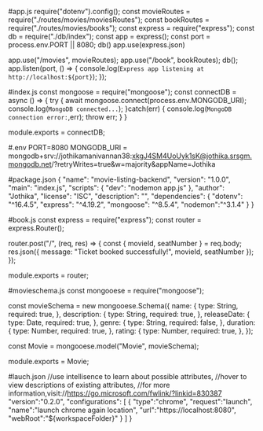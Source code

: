 #app.js
require("dotenv").config();
const movieRoutes = require("./routes/movies/moviesRoutes");
const bookRoutes = require("./routes/movies/books");
const express = require("express");
const db = require("./db/index");
const app = express(); 
const port = process.env.PORT || 8080;
db()
app.use(express.json)

app.use("/movies", movieRoutes);
app.use("/book", bookRoutes);
db();
app.listen(port, () => {
    console.log(`Express app listening at http://localhost:${port}`);
});

#index.js
const mongoose = require("mongoose");
const connectDB = async () => {
    try {
        await mongoose.connect(process.env.MONGODB_URI);
        console.log(`MongoDB connected...`);
    }catch(err) {
        console.log(`MongoDB connection error:`,err);
        throw err;
    }
}

module.exports = connectDB;  

#.env
PORT=8080
MONGODB_URI = mongodb+srv://jothikamanivannan38:xkgJ4SM4UoUyk1sK@jothika.srsgm.mongodb.net/?retryWrites=true&w=majority&appName=Jothika

#package.json
{
  "name": "movie-listing-backend",
  "version": "1.0.0",
  "main": "index.js",
  "scripts": {
    "dev": "nodemon app.js"
  },
  "author": "Jothika",
  "license": "ISC",
  "description": "",
  "dependencies": {
    "dotenv": "^16.4.5",
    "express": "^4.19.2",
    "mongoose": "^8.5.4",
    "nodemon":"^3.1.4"
  }
}

#book.js
const express = require("express");
const router = express.Router();

router.post("/", (req, res) => {
  const { movieId, seatNumber } = req.body;
  res.json({ message: "Ticket booked successfully!", movieId, seatNumber });
});

module.exports = router;

#movieschema.js
const mongooese = require("mongoose");

const movieSchema = new mongooese.Schema({
  name: {
    type: String,
    required: true,
  },
  description: {
    type: String,
    required: true,
  },
  releaseDate: {
    type: Date,
    required: true,
  },
  genre: {
    type: String,
    required: false,
  },
  duration: {
    type: Number,
    required: true,
  },
  rating: {
    type: Number,
    required: true,
  },
});

const Movie = mongooese.model("Movie", movieSchema);

module.exports = Movie;

#lauch.json
//use intellisence to learn about possible attributes,
    //hover to view descriptions of existing attributes,
    //for more information,visit://https://go.microsoft.com/fwlink/?linkid=830387
    "version":"0.2.0",
    "configurations": [
        {
            "type":"chrome",
            "request":"launch",
            "name":"launch chrome again location",
            "url":"https://localhost:8080",
            "webRoot":"${workspaceFolder}"
          }
    ]
}
